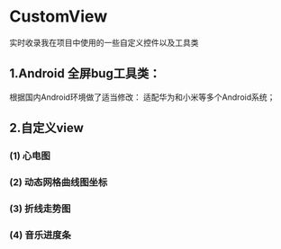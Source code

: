 # CustomView
实时收录我在项目中使用的一些自定义控件以及工具类

## 1.Android 全屏bug工具类：
  根据国内Android环境做了适当修改：
     适配华为和小米等多个Android系统；

## 2.自定义view

### (1) 心电图 

### (2) 动态网格曲线图坐标

### (3) 折线走势图

### (4) 音乐进度条
